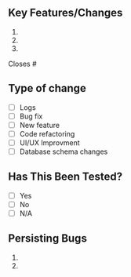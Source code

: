 ## Key Features/Changes

1. 
2. 
3. 

Closes #

## Type of change

- [ ] Logs
- [ ] Bug fix 
- [ ] New feature 
- [ ] Code refactoring
- [ ] UI/UX Improvment
- [ ] Database schema changes

## Has This Been Tested?

- [ ] Yes
- [ ] No
- [ ] N/A

## Persisting Bugs

1.
2. 
